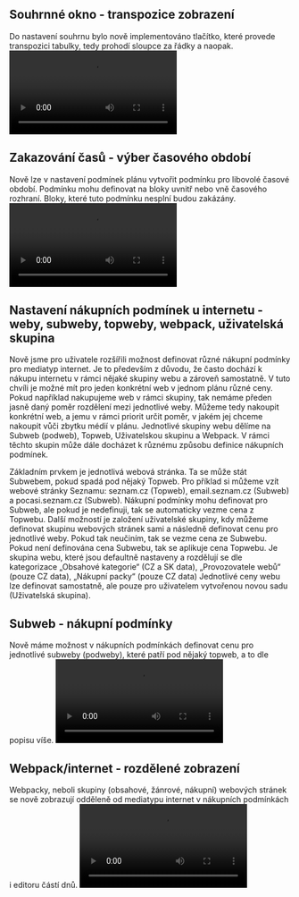 ﻿---
categories: [fenix]
layout: fenix
---
## Souhrnné okno - transpozice zobrazení
Do nastavení souhrnu bylo nově implementováno tlačítko, které provede transpozici tabulky, tedy prohodí sloupce za řádky a naopak.
<video src="{{site.url}}/data/transpozice.mp4" type="video/mp4" controls></video>

## Zakazování časů - výber časového období
Nově lze v nastavení podmínek plánu vytvořit podmínku pro libovolé časové období. Podmínku mohu definovat na bloky uvnitř nebo vně časového rozhraní.
Bloky, které tuto podmínku nesplní budou zakázány. 
<video src="{{site.url}}/data/mimo_casy.mp4" type="video/mp4" controls></video>

## Nastavení nákupních podmínek u internetu - weby, subweby, topweby, webpack, uživatelská skupina
Nově jsme pro uživatele rozšířili možnost definovat různé nákupní podmínky pro mediatyp internet.
Je to především z důvodu, že často dochází k nákupu internetu v rámci nějaké skupiny webu a zároveň samostatně. 
V tuto chvíli je možné mít pro jeden konkrétní web v jednom plánu různé ceny. 
Pokud například nakupujeme web v rámci skupiny, tak nemáme předen jasně daný poměr rozdělení mezi jednotlivé weby. 
Můžeme tedy nakoupit konkrétní web, a jemu v rámci priorit určit poměr, v jakém jej chceme nakoupit vůči zbytku médií v plánu.
Jednotlivé skupiny webu dělíme na Subweb (podweb), Topweb, Uživatelskou skupinu a Webpack.
V rámci těchto skupin může dále docházet k různému způsobu definice nákupních podmínek.

<title>Topweb a Subweb</title>
Základním prvkem je jednotlivá webová stránka. Ta se může stát Subwebem, pokud spadá pod nějaký Topweb.
Pro příklad si můžeme vzít webové stránky Seznamu: seznam.cz (Topweb), email.seznam.cz (Subweb) a pocasi.seznam.cz (Subweb).
Nákupní podmínky mohu definovat pro Subweb, ale pokud je nedefinuji, tak se automaticky vezme cena z Topwebu.

<title>Uživatelská skupina</title>
Další možností je založení uživatelské skupiny, kdy můžeme definovat skupinu webových stránek sami a následně
definovat cenu pro jednotlivé weby. Pokud tak neučiním, tak se vezme cena ze Subwebu. Pokud není definována cena Subwebu, tak se aplikuje cena Topwebu.

<title>Webpack</title>
Je skupina webu, které jsou defaultně nastaveny a rozdělují se dle kategorizace „Obsahové kategorie“ (CZ a SK data), „Provozovatele webů“ (pouze CZ data), „Nákupní packy“ (pouze CZ data)
Jednotlivé ceny webu lze definovat samostatně, ale pouze pro uživatelem vytvořenou novou sadu (Uživatelská skupina).

## Subweb - nákupní podmínky 
Nově máme možnost v nákupních podmínkách definovat cenu pro jednotlivé subweby (podweby), které patří pod nějaký topweb, a to dle popisu víše.
<video src="{{site.url}}/data/NP_subweb.mp4" type="video/mp4" controls></video>

## Webpack/internet - rozdělené zobrazení
Webpacky, neboli skupiny (obsahové, žánrové, nákupní) webových stránek se nově zobrazují odděleně od mediatypu internet v nákupních podmínkách i editoru částí dnů.
<video src="{{site.url}}/data/pack_internet_oddeleno.mp4" type="video/mp4" controls></video>



